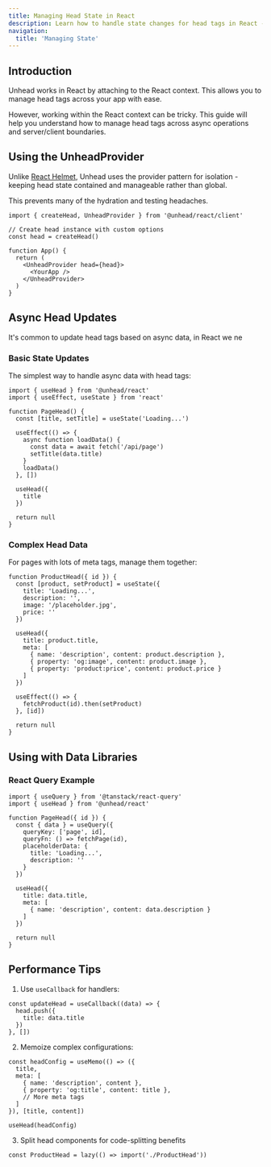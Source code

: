 ```yaml
---
title: Managing Head State in React
description: Learn how to handle state changes for head tags in React - from basic state updates to complex data flows.
navigation:
  title: 'Managing State'
---
```


## Introduction

Unhead works in React by attaching to the React context. This allows you to manage head tags across your app with ease.

However, working within the React context can be tricky. This guide will help you understand how to manage head tags across async operations and server/client boundaries.

## Using the UnheadProvider

Unlike [React Helmet](https://github.com/afl/react-helmet), Unhead uses the provider pattern for isolation - keeping head state contained and manageable rather than global.

This prevents many of the hydration and testing headaches.

```tsx
import { createHead, UnheadProvider } from '@unhead/react/client'

// Create head instance with custom options
const head = createHead()

function App() {
  return (
    <UnheadProvider head={head}>
      <YourApp />
    </UnheadProvider>
  )
}
```

## Async Head Updates

It's common to update head tags based on async data, in React we ne

### Basic State Updates

The simplest way to handle async data with head tags:

```tsx
import { useHead } from '@unhead/react'
import { useEffect, useState } from 'react'

function PageHead() {
  const [title, setTitle] = useState('Loading...')

  useEffect(() => {
    async function loadData() {
      const data = await fetch('/api/page')
      setTitle(data.title)
    }
    loadData()
  }, [])

  useHead({
    title
  })

  return null
}
```

### Complex Head Data

For pages with lots of meta tags, manage them together:

```tsx
function ProductHead({ id }) {
  const [product, setProduct] = useState({
    title: 'Loading...',
    description: '',
    image: '/placeholder.jpg',
    price: ''
  })

  useHead({
    title: product.title,
    meta: [
      { name: 'description', content: product.description },
      { property: 'og:image', content: product.image },
      { property: 'product:price', content: product.price }
    ]
  })

  useEffect(() => {
    fetchProduct(id).then(setProduct)
  }, [id])

  return null
}
```

## Using with Data Libraries

### React Query Example

```tsx
import { useQuery } from '@tanstack/react-query'
import { useHead } from '@unhead/react'

function PageHead({ id }) {
  const { data } = useQuery({
    queryKey: ['page', id],
    queryFn: () => fetchPage(id),
    placeholderData: {
      title: 'Loading...',
      description: ''
    }
  })

  useHead({
    title: data.title,
    meta: [
      { name: 'description', content: data.description }
    ]
  })

  return null
}
```

## Performance Tips

1. Use `useCallback` for handlers:

```tsx
const updateHead = useCallback((data) => {
  head.push({
    title: data.title
  })
}, [])
```

2. Memoize complex configurations:

```tsx
const headConfig = useMemo(() => ({
  title,
  meta: [
    { name: 'description', content },
    { property: 'og:title', content: title },
    // More meta tags
  ]
}), [title, content])

useHead(headConfig)
```

3. Split head components for code-splitting benefits

```tsx
const ProductHead = lazy(() => import('./ProductHead'))
```
